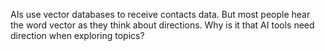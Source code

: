 AIs use vector databases to receive contacts data. But most people hear the word vector as they think about directions. Why is it that AI tools need direction when exploring topics? 
